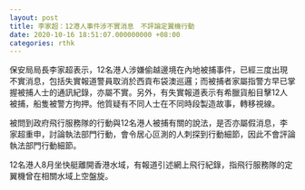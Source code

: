 ```yaml
---
layout: post
title: 李家超：12港人事件涉不實消息　不評論定翼機行動
date: 2020-10-16 18:51:07.000000000 +08:00
categories: rthk
---
```


保安局局長李家超表示，12名港人涉嫌偷越邊境在內地被捕事件，已經三度出現不實消息，包括失實報道警員取消於西貢布袋澳巡邏；而被捕者家屬指警方早已掌握被捕人士的通訊紀錄，亦屬不實。另外，有失實報道表示有希臘貨船目擊12人被捕，船隻被警方拘押。他質疑有不同人士在不同時段製造故事，轉移視線。

被問到政府飛行服務隊的行動與12名港人被捕有關的說法，是否亦屬假消息，李家超重申，討論執法部門行動，會令居心叵測的人刺探到行動細節，因此不會評論執法部門行動細節。

12名港人8月坐快艇離開香港水域，有報道引述網上飛行紀錄，指飛行服務隊的定翼機曾在相關水域上空盤旋。
